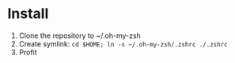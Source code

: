 # Install

1. Clone the repository to ~/.oh-my-zsh
2. Create symlink: `cd $HOME; ln -s ~/.oh-my-zsh/.zshrc ./.zshrc`
3. Profit
